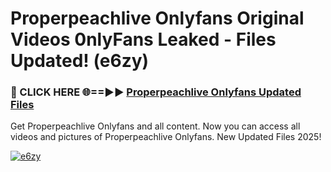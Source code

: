 # Properpeachlive Onlyfans Original Videos 0nlyFans Leaked - Files Updated! (e6zy)

<h3>🔴 CLICK HERE 🌐==►► <a href="https://tinyurl.com/ehrbuxhb" rel="nofollow">Properpeachlive Onlyfans Updated Files</a></h3>

Get Properpeachlive Onlyfans and all content. Now you can access all videos and pictures of Properpeachlive Onlyfans. New Updated Files 2025!

[![e6zy](https://i.imgur.com/lVYEuWS.gif)](https://tinyurl.com/ehrbuxhb)
